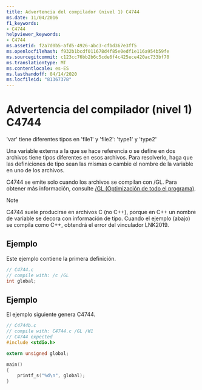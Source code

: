 ```yaml
---
title: Advertencia del compilador (nivel 1) C4744
ms.date: 11/04/2016
f1_keywords:
- C4744
helpviewer_keywords:
- C4744
ms.assetid: f2a7d0b5-afd5-4926-abc3-cfbd367e3ff5
ms.openlocfilehash: f932b1bcdf011678d4f85e0edf1e116a954b59fe
ms.sourcegitcommit: c123cc76bb2b6c5cde6f4c425ece420ac733bf70
ms.translationtype: MT
ms.contentlocale: es-ES
ms.lasthandoff: 04/14/2020
ms.locfileid: "81367378"
---
```

# <a name="compiler-warning-level-1-c4744"></a>Advertencia del compilador (nivel 1) C4744

'var' tiene diferentes tipos en 'file1' y 'file2': 'type1' y 'type2'

Una variable externa a la que se hace referencia o se define en dos archivos tiene tipos diferentes en esos archivos.  Para resolverlo, haga que las definiciones de tipo sean las mismas o cambie el nombre de la variable en uno de los archivos.

C4744 se emite solo cuando los archivos se compilan con /GL.  Para obtener más información, consulte [/GL (Optimización de todo el programa)](../../build/reference/gl-whole-program-optimization.md).

> [!NOTE]
> C4744 suele producirse en archivos C (no C++), porque en C++ un nombre de variable se decora con información de tipo.  Cuando el ejemplo (abajo) se compila como C++, obtendrá el error del vinculador LNK2019.

## <a name="example"></a>Ejemplo

Este ejemplo contiene la primera definición.

```c
// C4744.c
// compile with: /c /GL
int global;
```

## <a name="example"></a>Ejemplo

El ejemplo siguiente genera C4744.

```c
// C4744b.c
// compile with: C4744.c /GL /W1
// C4744 expected
#include <stdio.h>

extern unsigned global;

main()
{
    printf_s("%d\n", global);
}
```
